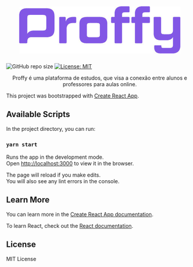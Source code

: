 <h1 align="center">
  <img alt="NextLevelWeek2" title="#NextLevelWeek2" src="logo.jpg" />
</h1>


![GitHub repo size](https://img.shields.io/github/repo-size/oricardos/Proffy) [![License: MIT](https://img.shields.io/badge/License-MIT-green.svg)](https://opensource.org/licenses/MIT)


<p align="center">Proffy é uma plataforma de estudos, que visa a conexão entre alunos e professores para aulas online.</p>

This project was bootstrapped with [Create React App](https://github.com/facebook/create-react-app).

## Available Scripts

In the project directory, you can run:

### `yarn start`

Runs the app in the development mode.<br />
Open [http://localhost:3000](http://localhost:3000) to view it in the browser.

The page will reload if you make edits.<br />
You will also see any lint errors in the console.




## Learn More

You can learn more in the [Create React App documentation](https://facebook.github.io/create-react-app/docs/getting-started).

To learn React, check out the [React documentation](https://reactjs.org/).

## License
MIT License
